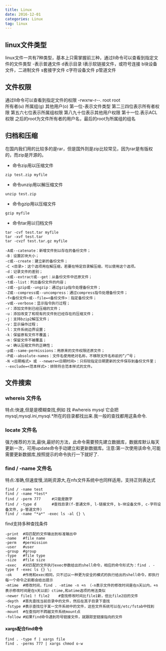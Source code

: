 ```yaml
---
title: Linux 
date: 2016-12-01 
categories: Linux
tag: linux 
---
```


## linux文件类型
linux文件一共有7种类型，基本上只需掌握前三种，通过ll命令可以查看到指定文件的文件类型
-表示普通文件
d表示目录
l表示软链接文件，或符号连接
b块设备文件，二进制文件
s套接字文件
c字符设备文件
p管道文件
<!--more-->

## 文件权限
通过ll命令可以查看到指定文件的权限
-rwxrw-r--. root root	
所有者(u) 所属组(g) 其他用户(o)
第一位-表示文件类型
第二三四位表示所有者权限
第五六七位表示所属组权限
第八九十位表示其他用户权限
第十一位.表示ACL权限
之后的root为文件所有者的用户名，最后的root为所属组的组名

## 归档和压缩
在国内我们用的比较多的是rar，但是国外则是zip比较常见，因为rar是有版权的，而zip是开源的。  
* 命令zip用以压缩文件
```
zip test.zip myfile
```
* 命令unzip用以解压缩文件
```
unzip test.zip
```
* 命令gzip用以压缩文件
```
gzip myfile
```
* 命令tar用以归档文件
```
tar -cvf test.tar myfile
tar -xvf test.tar
tar -cvzf test.tar.gz myfile 
```

```
-A或--catenate：新增文件到以存在的备份文件；
-B：设置区块大小；
-c或--create：建立新的备份文件；
-C <目录>：这个选项用在解压缩，若要在特定目录解压缩，可以使用这个选项。
-d：记录文件的差别；
-x或--extract或--get：从备份文件中还原文件；
-t或--list：列出备份文件的内容；
-z或--gzip或--ungzip：通过gzip指令处理备份文件；
-Z或--compress或--uncompress：通过compress指令处理备份文件；
-f<备份文件>或--file=<备份文件>：指定备份文件；
-v或--verbose：显示指令执行过程；
-r：添加文件到已经压缩的文件；
-u：添加改变了和现有的文件到已经存在的压缩文件；
-j：支持bzip2解压文件；
-v：显示操作过程；
-l：文件系统边界设置；
-k：保留原有文件不覆盖；
-m：保留文件不被覆盖；
-w：确认压缩文件的正确性；
-p或--same-permissions：用原来的文件权限还原文件；
-P或--absolute-names：文件名使用绝对名称，不移除文件名称前的“/”号；
-N <日期格式> 或 --newer=<日期时间>：只将较指定日期更新的文件保存到备份文件里；
--exclude=<范本样式>：排除符合范本样式的文件。
```

## 文件搜索

### whereis 文件名   
特点:快速,但是是模糊查找,例如 找 #whereis mysql 它会把mysql,mysql.ini,mysql.*所在的目录都找出来.我一般的查找都用这条命令.
### locate 文件名     
强力推荐的方法,最快,最好的方法，此命令需要预先建立数据库，数据库默认每天更新一次，可用update命令手动建立和更新数据库。注意:第一次使用该命令,可能需要更新数据库,按照提示的命令执行一下就好了.    
### find / -name 文件名    
特点:准确,但速度慢,消耗资源大,在nfs文件系统中也同样适用，支持正则表达式
```
find / -name test
find / -name *test*
find / -perm 777     #只能是数字
find / -type d       #查找目录(f-普通文件, l-链接文件, b-块设备文件, c-字符设备文件, p-管道文件)
find / -name "*a*" -exec ls -al {} \
```
find支持多种查找条件
```
-print  #将匹配的文件输出到标准输出中
-name   #file name 
-perm   #permission
-user   #user
-group  #group 
-type   #file type
-size   #file size
-exec   #对匹配的文件执行exec参数给出的shell命令，相应的命令形式为：find . -type f -exec ls {} \;
-ok     #作用和exec相同，只不过以一种更为安全的模式的执行给出的shell命令，即执行每一个命令之前都会给出提示
-mtime  #修改时间，find . -mtime -n +n （-n表示文件的修改时间是在n天以内，+n表示修改时间是在n天以前）ctime,和atime选项的用法类似
-newer file1 ! file2    #查找修改时间比file1新，但比file2旧的文件
-depth  #首先查找当前目录中的文件，然后在其子目录下查找
-fstype #表示查找位于某一文件系统中的文件，这些文件系统可以在/etc/fstab中找到
-mount  #在查找时不跨越文件系统mount点
-follow #如果find命令遇到符号链接文件，就跟踪至链接指向的文件
```

#### xargs配合find命令
```
find . -type f | xargs file
find . -perms 777 | xargs chmod o-w 
```